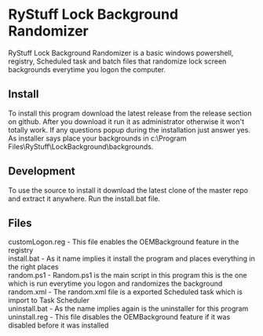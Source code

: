 RyStuff Lock Background Randomizer
==================================
RyStuff Lock Background Randomizer is a basic windows powershell, registry, Scheduled task and batch files that randomize lock screen backgrounds everytime you logon the computer.

Install
-------
To install this program download the latest release from the release section on github.
After you download it run it as administrator otherwise it won't totally work.
If any questions popup during the installation just answer yes.
As installer says place your backgrounds in c:\Program Files\RyStuff\LockBackground\backgrounds.

Development
-----------
To use the source to install it download the latest clone of the master repo and extract it anywhere.
Run the install.bat file.

Files
-----
customLogon.reg - This file enables the OEMBackground feature in the registry  
install.bat - As it name implies it install the program and places everything in the right places  
random.ps1 - Random.ps1 is the main script in this program this is the one which is run everytime you logon and randomizes the background  
random.xml - The random.xml file is a exported Scheduled task which is import to Task Scheduler  
uninstall.bat - As the name implies again is the uninstaller for this program  
uninstall.reg - This file disables the OEMBackground feature if it was disabled before it was installed  
